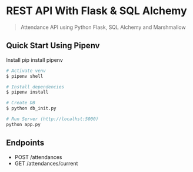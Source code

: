 # REST API With Flask & SQL Alchemy

> Attendance API using Python Flask, SQL Alchemy and Marshmallow

## Quick Start Using Pipenv

Install pip install pipenv

``` bash
# Activate venv
$ pipenv shell

# Install dependencies
$ pipenv install

# Create DB
$ python db_init.py

# Run Server (http://localhst:5000)
python app.py
```

## Endpoints

* POST    /attendances
* GET     /attendances/current
